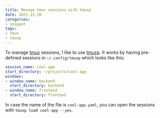 ```yaml
---
title: Manage tmux sessions with tmuxp
date: 2021-12-20
categories:
- snippet
tags:
- tmux
- tmuxp
---
```


To manage [tmux](https://github.com/tmux/tmux) sessions, I like to use [tmuxp](https://github.com/tmux-python/tmuxp). It works by having pre-defined sessions in `~/.config/tmuxp` which looks like this:

```yaml
session_name: cool-app
start_directory: ~/projects/cool-app
windows:
- window_name: backend
  start_directory: backend
- window_name: frontend
  start_directory: frontend
```

In case the name of the file is `cool-app.yaml`, you can open the sessions with `tmuxp load cool-app --yes`.
